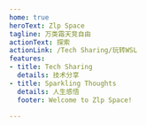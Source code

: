 ```yaml
---
home: true
heroText: Zlp Space
tagline: 万类霜天竞自由
actionText: 探索
actionLink: /Tech Sharing/玩转WSL
features:
- title: Tech Sharing
  details: 技术分享
- title: Sparkling Thoughts
  details: 人生感悟
  footer: Welcome to Zlp Space!   

---
```

